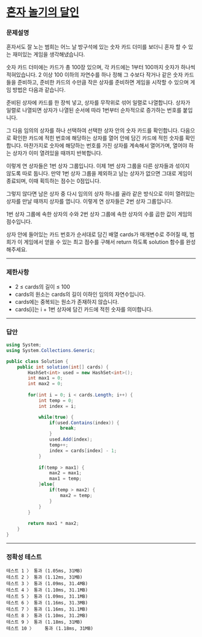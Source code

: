 # <a href="https://school.programmers.co.kr/learn/courses/30/lessons/131130">혼자 놀기의 달인</a>

### 문제설명

혼자서도 잘 노는 범희는 어느 날 방구석에 있는 숫자 카드 더미를 보더니 혼자 할 수 있는 재미있는 게임을 생각해냈습니다.

숫자 카드 더미에는 카드가 총 100장 있으며, 각 카드에는 1부터 100까지 숫자가 하나씩 적혀있습니다. 2 이상 100 이하의 자연수를 하나 정해 그 수보다 작거나 같은 숫자 카드들을 준비하고, 준비한 카드의 수만큼 작은 상자를 준비하면 게임을 시작할 수 있으며 게임 방법은 다음과 같습니다.

준비된 상자에 카드를 한 장씩 넣고, 상자를 무작위로 섞어 일렬로 나열합니다. 상자가 일렬로 나열되면 상자가 나열된 순서에 따라 1번부터 순차적으로 증가하는 번호를 붙입니다.

그 다음 임의의 상자를 하나 선택하여 선택한 상자 안의 숫자 카드를 확인합니다. 다음으로 확인한 카드에 적힌 번호에 해당하는 상자를 열어 안에 담긴 카드에 적힌 숫자를 확인합니다. 마찬가지로 숫자에 해당하는 번호를 가진 상자를 계속해서 열어가며, 열어야 하는 상자가 이미 열려있을 때까지 반복합니다.

이렇게 연 상자들은 1번 상자 그룹입니다. 이제 1번 상자 그룹을 다른 상자들과 섞이지 않도록 따로 둡니다. 만약 1번 상자 그룹을 제외하고 남는 상자가 없으면 그대로 게임이 종료되며, 이때 획득하는 점수는 0점입니다.

그렇지 않다면 남은 상자 중 다시 임의의 상자 하나를 골라 같은 방식으로 이미 열려있는 상자를 만날 때까지 상자를 엽니다. 이렇게 연 상자들은 2번 상자 그룹입니다.

1번 상자 그룹에 속한 상자의 수와 2번 상자 그룹에 속한 상자의 수를 곱한 값이 게임의 점수입니다.

상자 안에 들어있는 카드 번호가 순서대로 담긴 배열 cards가 매개변수로 주어질 때, 범희가 이 게임에서 얻을 수 있는 최고 점수를 구해서 return 하도록 solution 함수를 완성해주세요.

***

### 제한사항

 - 2 ≤ cards의 길이 ≤ 100
 - cards의 원소는 cards의 길이 이하인 임의의 자연수입니다.
 - cards에는 중복되는 원소가 존재하지 않습니다.
 - cards[i]는 i + 1번 상자에 담긴 카드에 적힌 숫자를 의미합니다.

***

### 답안
``` csharp
using System;
using System.Collections.Generic;

public class Solution {
    public int solution(int[] cards) {
        HashSet<int> used = new HashSet<int>();
        int max1 = 0;
        int max2 = 0;
        
        for(int i = 0; i < cards.Length; i++) {
            int temp = 0;
            int index = i;

            while(true) {
                if(used.Contains(index)) {
                    break;
                }
                used.Add(index);
                temp++;
                index = cards[index] - 1;
            }
            
            if(temp > max1) {
                max2 = max1;
                max1 = temp;
            }else{
                if(temp > max2) {
                    max2 = temp;
                }
            }
        }
        
        return max1 * max2;
    }
}
```

***

### 정확성 테스트
```
테스트 1 〉	통과 (1.05ms, 31MB)
테스트 2 〉	통과 (1.12ms, 31MB)
테스트 3 〉	통과 (1.09ms, 31.4MB)
테스트 4 〉	통과 (1.10ms, 31.1MB)
테스트 5 〉	통과 (1.09ms, 31.1MB)
테스트 6 〉	통과 (1.16ms, 31.3MB)
테스트 7 〉	통과 (1.16ms, 31.1MB)
테스트 8 〉	통과 (1.10ms, 31.2MB)
테스트 9 〉	통과 (1.18ms, 31MB)
테스트 10 〉	통과 (1.18ms, 31MB)
```